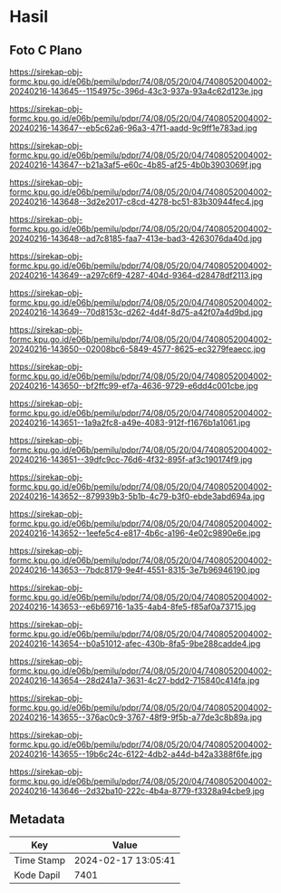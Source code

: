 # Hasil

## Foto C Plano

https://sirekap-obj-formc.kpu.go.id/e06b/pemilu/pdpr/74/08/05/20/04/7408052004002-20240216-143645--1154975c-396d-43c3-937a-93a4c62d123e.jpg

https://sirekap-obj-formc.kpu.go.id/e06b/pemilu/pdpr/74/08/05/20/04/7408052004002-20240216-143647--eb5c62a6-96a3-47f1-aadd-9c9ff1e783ad.jpg

https://sirekap-obj-formc.kpu.go.id/e06b/pemilu/pdpr/74/08/05/20/04/7408052004002-20240216-143647--b21a3af5-e60c-4b85-af25-4b0b3903069f.jpg

https://sirekap-obj-formc.kpu.go.id/e06b/pemilu/pdpr/74/08/05/20/04/7408052004002-20240216-143648--3d2e2017-c8cd-4278-bc51-83b30944fec4.jpg

https://sirekap-obj-formc.kpu.go.id/e06b/pemilu/pdpr/74/08/05/20/04/7408052004002-20240216-143648--ad7c8185-faa7-413e-bad3-4263076da40d.jpg

https://sirekap-obj-formc.kpu.go.id/e06b/pemilu/pdpr/74/08/05/20/04/7408052004002-20240216-143649--a297c6f9-4287-404d-9364-d28478df2113.jpg

https://sirekap-obj-formc.kpu.go.id/e06b/pemilu/pdpr/74/08/05/20/04/7408052004002-20240216-143649--70d8153c-d262-4d4f-8d75-a42f07a4d9bd.jpg

https://sirekap-obj-formc.kpu.go.id/e06b/pemilu/pdpr/74/08/05/20/04/7408052004002-20240216-143650--02008bc6-5849-4577-8625-ec3279feaecc.jpg

https://sirekap-obj-formc.kpu.go.id/e06b/pemilu/pdpr/74/08/05/20/04/7408052004002-20240216-143650--bf2ffc99-ef7a-4636-9729-e6dd4c001cbe.jpg

https://sirekap-obj-formc.kpu.go.id/e06b/pemilu/pdpr/74/08/05/20/04/7408052004002-20240216-143651--1a9a2fc8-a49e-4083-912f-f1676b1a1061.jpg

https://sirekap-obj-formc.kpu.go.id/e06b/pemilu/pdpr/74/08/05/20/04/7408052004002-20240216-143651--39dfc9cc-76d6-4f32-895f-af3c190174f9.jpg

https://sirekap-obj-formc.kpu.go.id/e06b/pemilu/pdpr/74/08/05/20/04/7408052004002-20240216-143652--879939b3-5b1b-4c79-b3f0-ebde3abd694a.jpg

https://sirekap-obj-formc.kpu.go.id/e06b/pemilu/pdpr/74/08/05/20/04/7408052004002-20240216-143652--1eefe5c4-e817-4b6c-a196-4e02c9890e6e.jpg

https://sirekap-obj-formc.kpu.go.id/e06b/pemilu/pdpr/74/08/05/20/04/7408052004002-20240216-143653--7bdc8179-9e4f-4551-8315-3e7b96946190.jpg

https://sirekap-obj-formc.kpu.go.id/e06b/pemilu/pdpr/74/08/05/20/04/7408052004002-20240216-143653--e6b69716-1a35-4ab4-8fe5-f85af0a73715.jpg

https://sirekap-obj-formc.kpu.go.id/e06b/pemilu/pdpr/74/08/05/20/04/7408052004002-20240216-143654--b0a51012-afec-430b-8fa5-9be288cadde4.jpg

https://sirekap-obj-formc.kpu.go.id/e06b/pemilu/pdpr/74/08/05/20/04/7408052004002-20240216-143654--28d241a7-3631-4c27-bdd2-715840c414fa.jpg

https://sirekap-obj-formc.kpu.go.id/e06b/pemilu/pdpr/74/08/05/20/04/7408052004002-20240216-143655--376ac0c9-3767-48f9-9f5b-a77de3c8b89a.jpg

https://sirekap-obj-formc.kpu.go.id/e06b/pemilu/pdpr/74/08/05/20/04/7408052004002-20240216-143655--19b6c24c-6122-4db2-a44d-b42a3388f6fe.jpg

https://sirekap-obj-formc.kpu.go.id/e06b/pemilu/pdpr/74/08/05/20/04/7408052004002-20240216-143646--2d32ba10-222c-4b4a-8779-f3328a94cbe9.jpg


## Metadata

| Key        | Value               |
| ---------- | ------------------- |
| Time Stamp | 2024-02-17 13:05:41 |
| Kode Dapil | 7401                |



